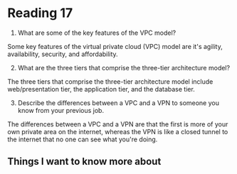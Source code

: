# Reading 17

1. What are some of the key features of the VPC model?

Some key features of the virtual private cloud (VPC) model are it's agility, availability, security, and affordability.

2. What are the three tiers that comprise the three-tier architecture model?

The three tiers that comprise the three-tier architecture model include web/presentation tier, the application tier, and the database tier.

3. Describe the differences between a VPC and a VPN to someone you know from your previous job.

The differences between a VPC and a VPN are that the first is more of your own private area on the internet, whereas the VPN is like a closed tunnel to the internet that no one can see what you're doing.

## Things I want to know more about


